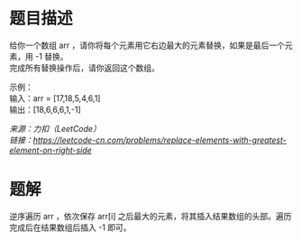 # 题目描述
给你一个数组 arr ，请你将每个元素用它右边最大的元素替换，如果是最后一个元素，用 -1 替换。  
完成所有替换操作后，请你返回这个数组。  

示例：  
输入：arr = [17,18,5,4,6,1]  
输出：[18,6,6,6,1,-1]  

*来源：力扣（LeetCode）*  
*链接：https://leetcode-cn.com/problems/replace-elements-with-greatest-element-on-right-side*  


# 题解
逆序遍历 arr ，依次保存 arr[i] 之后最大的元素，将其插入结果数组的头部。遍历完成后在结果数组后插入 -1 即可。
